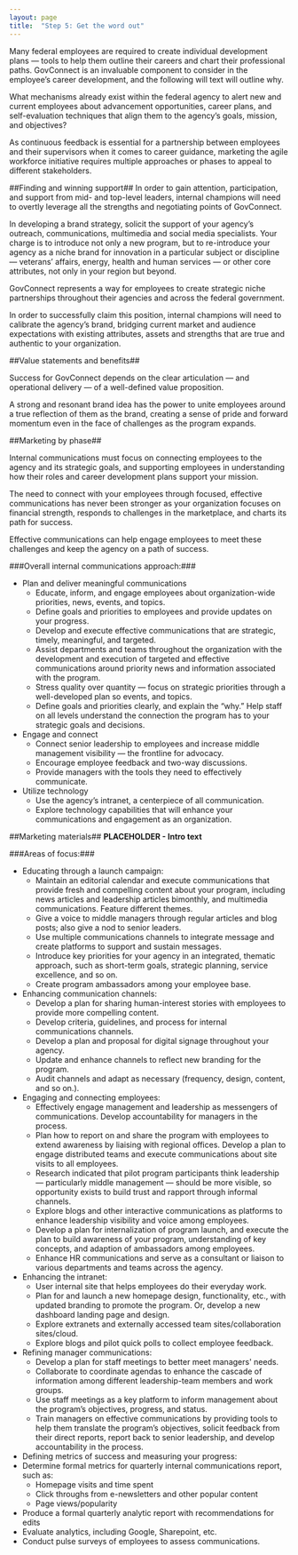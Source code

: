 ```yaml
---
layout: page
title:  "Step 5: Get the word out"
---
```

Many federal employees are required to create individual development plans — tools to help them outline their careers and chart their professional paths. GovConnect is an invaluable component to consider in the employee’s career development, and the following will text will outline why.

What mechanisms already exist within the federal agency to alert new and current employees about advancement opportunities, career plans, and self-evaluation techniques that align them to the agency’s goals, mission, and objectives?

As continuous feedback is essential for a partnership between employees and their supervisors when it comes to career guidance, marketing the agile workforce initiative requires multiple approaches or phases to appeal to different stakeholders.

##Finding and winning support##
In order to gain attention, participation, and support from mid- and top-level leaders, internal champions will need to overtly leverage all the strengths and negotiating points of GovConnect.

In developing a brand strategy, solicit the support of your agency’s outreach, communications, multimedia and social media specialists. Your charge is to introduce not only a new program, but to re-introduce your agency as a niche brand for innovation in a particular subject or discipline — veterans’ affairs, energy, health and human services — or other core attributes, not only in your region but beyond.

GovConnect represents a way for employees to create strategic niche partnerships throughout their agencies and across the federal government.

In order to successfully claim this position, internal champions will need to calibrate the agency’s brand, bridging current market and audience expectations with existing attributes, assets and strengths that are true and authentic to your organization.

##Value statements and benefits##

Success for GovConnect depends on the clear articulation — and operational delivery — of a well-defined value proposition.

A strong and resonant brand idea has the power to unite employees around a true reflection of them as the brand, creating a sense of pride and forward momentum even in the face of challenges as the program expands.

##Marketing by phase##

Internal communications must focus on connecting employees to the agency and its strategic goals, and supporting employees in understanding how their roles and career development plans support your mission.

The need to connect with your employees through focused, effective communications has never been stronger as your organization focuses on financial strength, responds to challenges in the marketplace, and charts its path for success.

Effective communications can help engage employees to meet these challenges and keep the agency on a path of success.

###Overall internal communications approach:###
* Plan and deliver meaningful communications
    * Educate, inform, and engage employees about organization-wide priorities, news, events, and topics.
    * Define goals and priorities to employees and provide updates on your progress.
    * Develop and execute effective communications that are strategic, timely, meaningful, and targeted.
    * Assist departments and teams throughout the organization with the development and execution of targeted and effective communications around priority news and information associated with the program.
    * Stress quality over quantity — focus on strategic priorities through a well-developed plan so events, and topics.
    * Define goals and priorities clearly, and explain the “why.” Help staff on all levels understand the connection the program has to your strategic goals and decisions.
* Engage and connect
    * Connect senior leadership to employees and increase middle management visibility — the frontline for advocacy.
    * Encourage employee feedback and two-way discussions.
    * Provide managers with the tools they need to effectively communicate.
* Utilize technology
    * Use the agency’s intranet, a centerpiece of all communication.
    * Explore technology capabilities that will enhance your communications and engagement as an organization.

##Marketing materials##
**PLACEHOLDER - Intro text**

###Areas of focus:###

* Educating through a launch campaign:
    * Maintain an editorial calendar and execute communications that provide fresh and compelling content about your program, including news articles and leadership articles bimonthly, and multimedia communications. Feature different themes.
    * Give a voice to middle managers through regular articles and blog posts; also give a nod to senior leaders.
    * Use multiple communications channels to integrate message and create platforms to support and sustain messages.
    * Introduce key priorities for your agency in an integrated, thematic approach, such as short-term goals, strategic planning, service excellence, and so on.
    * Create program ambassadors among your employee base.
* Enhancing communication channels:
    * Develop a plan for sharing human-interest stories with employees to provide more compelling content.
    * Develop criteria, guidelines, and process for internal communications channels.
    * Develop a plan and proposal for digital signage throughout your agency.
    * Update and enhance channels to reflect new branding for the program.
    * Audit channels and adapt as necessary (frequency, design, content, and so on.).
* Engaging and connecting employees:
    * Effectively engage management and leadership as messengers of communications. Develop accountability for managers in the process.
    * Plan how to report on and share the program with employees to extend awareness by liaising with regional offices. Develop a plan to engage distributed teams and execute communications about site visits to all employees.
    * Research indicated that pilot program participants think leadership — particularly middle management — should be more visible, so opportunity exists to build trust and rapport through informal channels.
    * Explore blogs and other interactive communications as platforms to enhance leadership visibility and voice among employees.
    * Develop a plan for internalization of program launch, and execute the plan to build awareness of your program, understanding of key concepts, and adaption of ambassadors among employees.
    * Enhance HR communications and serve as a consultant or liaison to various departments and teams across the agency.
* Enhancing the intranet:
    * User internal site that helps employees do their everyday work.
    * Plan for and launch a new homepage design, functionality, etc., with updated branding to promote the program. Or, develop a new dashboard landing page and design.
    * Explore extranets and externally accessed team sites/collaboration sites/cloud.
    * Explore blogs and pilot quick polls to collect employee feedback.
* Refining manager communications:
    * Develop a plan for staff meetings to better meet managers' needs.
    * Collaborate to coordinate agendas to enhance the cascade of information among different leadership-team members and work groups.
    * Use staff meetings as a key platform to inform management about the program’s objectives, progress, and status.
    * Train managers on effective communications by providing tools to help them translate the program’s objectives, solicit feedback from their direct reports, report back to senior leadership, and develop accountability in the process.
* Defining metrics of success and measuring your progress:
* Determine formal metrics for quarterly internal communications report, such as:
    * Homepage visits and time spent
    * Click throughs from e-newsletters and other popular content
    * Page views/popularity
* Produce a formal quarterly analytic report with recommendations for edits
* Evaluate analytics, including Google, Sharepoint, etc.
* Conduct pulse surveys of employees to assess communications.
